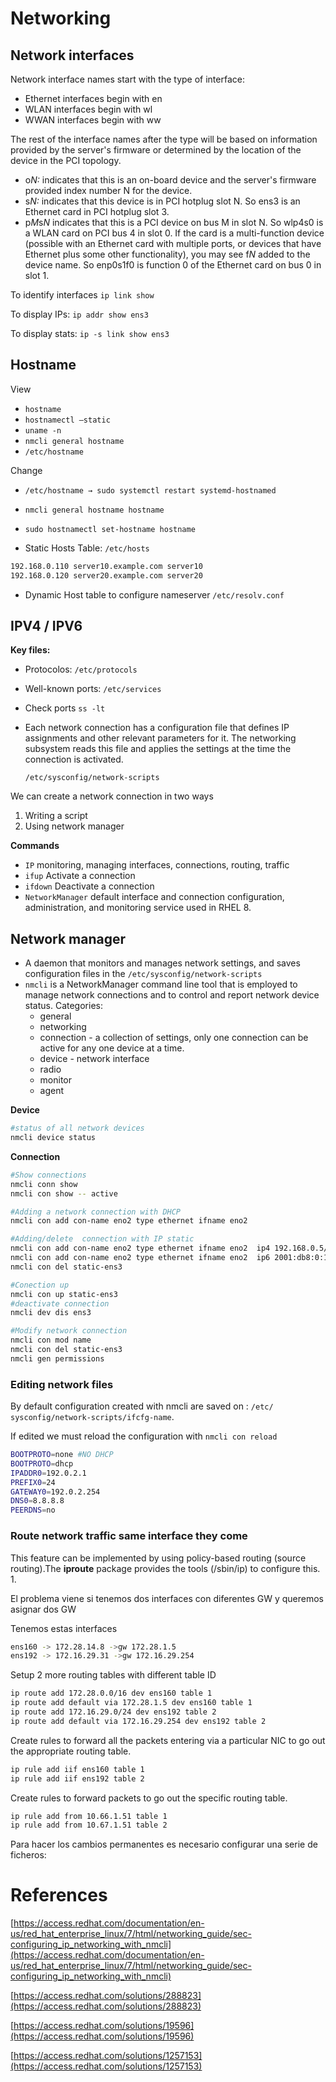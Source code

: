# Networking

## Network interfaces

Network interface names start with the type of interface:

- Ethernet interfaces begin with en
- WLAN interfaces begin with wl
- WWAN interfaces begin with ww

The rest of the interface names after the type will be based on information provided by the server's firmware or determined by the location of the device in the PCI topology.

- o*N:* indicates that this is an on-board device and the server's firmware provided index number N for the device.
- s*N:* indicates that this device is in PCI hotplug slot N. So ens3 is an Ethernet card in PCI hotplug slot 3.
- p*M*s*N* indicates that this is a PCI device on bus M in slot N. So wlp4s0 is a WLAN card on PCI bus 4 in slot 0. If the card is a multi-function device (possible with an Ethernet card with multiple ports, or devices that have Ethernet plus some other functionality), you may see f*N* added to the device name. So enp0s1f0 is function 0 of the Ethernet card on bus 0 in slot 1.

To identify interfaces `ip link show`

To display IPs: `ip addr show ens3`

To display stats: `ip -s link show ens3`

## Hostname

View

- `hostname`
- `hostnamectl —static`
- `uname -n`
- `nmcli general hostname`
- `/etc/hostname`

Change

- `/etc/hostname → sudo systemctl restart systemd-hostnamed`
- `nmcli general hostname hostname`
- `sudo hostnamectl set-hostname hostname`

- Static Hosts Table: `/etc/hosts`

```bash
192.168.0.110 server10.example.com server10
192.168.0.120 server20.example.com server20
```

- Dynamic Host table to configure nameserver `/etc/resolv.conf`

## IPV4 / IPV6

**Key files:**

- Protocolos: `/etc/protocols`
- Well-known ports: `/etc/services`
- Check ports `ss -lt`
- Each network connection has a configuration file that defines IP assignments and other relevant parameters for it. The networking subsystem reads this file and applies the settings at the time the connection is activated.

    `/etc/sysconfig/network-scripts`

We can create a network connection in two ways

1. Writing a script
2. Using network manager

**Commands**

- `IP`  monitoring, managing interfaces, connections, routing, traffic
- `ifup` Activate a connection
- `ifdown` Deactivate a connection
- `NetworkManager` default interface and connection configuration, administration, and monitoring service used in RHEL 8.

## Network manager

- A daemon that monitors and manages network settings, and saves configuration files in the `/etc/sysconfig/network-scripts`
- `nmcli` is a NetworkManager command line tool that is employed to manage network connections and to control and report network device status. Categories:
  - general
  - networking
  - connection - a collection of settings, only one connection can be active for any one device at a time.
  - device - network interface
  - radio
  - monitor
  - agent

**Device**

```bash
#status of all network devices
nmcli device status

```

**Connection**

```bash
#Show connections
nmcli conn show
nmcli con show -- active

#Adding a network connection with DHCP
nmcli con add con-name eno2 type ethernet ifname eno2

#Adding/delete  connection with IP static
nmcli con add con-name eno2 type ethernet ifname eno2  ip4 192.168.0.5/24 gw4 192.168.0.254
nmcli con add con-name eno2 type ethernet ifname eno2  ip6 2001:db8:0:1::c000:207/64 gw6 2001:db8:0:1::1 ip4 192.0.2.7/24 gw4 192.0.2.1
nmcli con del static-ens3

#Conection up
nmcli con up static-ens3
#deactivate connection
nmcli dev dis ens3

#Modify network connection
nmcli con mod name
nmcli con del static-ens3
nmcli gen permissions
```

### Editing network files

By default configuration created with nmcli are saved on : `/etc/ sysconfig/network-scripts/ifcfg-name`.

If edited we must reload the configuration with `nmcli con reload`

```bash
BOOTPROTO=none #NO DHCP
BOOTPROTO=dhcp
IPADDR0=192.0.2.1
PREFIX0=24
GATEWAY0=192.0.2.254
DNS0=8.8.8.8
PEERDNS=no
```

### Route network traffic same interface they come

This feature can be implemented by using policy-based routing (source routing).The **iproute** package provides the tools (/sbin/ip) to configure this.
1.

El problema viene si tenemos dos interfaces con diferentes GW y queremos asignar dos GW

Tenemos estas interfaces

```bash
ens160 -> 172.28.14.8 ->gw 172.28.1.5
ens192 -> 172.16.29.31 ->gw 172.16.29.254

```

Setup 2 more routing tables with different table ID

```bash
ip route add 172.28.0.0/16 dev ens160 table 1
ip route add default via 172.28.1.5 dev ens160 table 1
ip route add 172.16.29.0/24 dev ens192 table 2
ip route add default via 172.16.29.254 dev ens192 table 2
```

Create rules to forward all the packets entering via a particular NIC to go out the appropriate routing table.

```bash
ip rule add iif ens160 table 1
ip rule add iif ens192 table 2
```

Create rules to forward packets to go out the specific routing table.

```bash
ip rule add from 10.66.1.51 table 1
ip rule add from 10.67.1.51 table 2
```

Para hacer los cambios permanentes es necesario configurar una serie de ficheros:

# References

[https://access.redhat.com/documentation/en-us/red_hat_enterprise_linux/7/html/networking_guide/sec-configuring_ip_networking_with_nmcli](https://access.redhat.com/documentation/en-us/red_hat_enterprise_linux/7/html/networking_guide/sec-configuring_ip_networking_with_nmcli)

[https://access.redhat.com/solutions/288823](https://access.redhat.com/solutions/288823)

[https://access.redhat.com/solutions/19596](https://access.redhat.com/solutions/19596)

[https://access.redhat.com/solutions/1257153](https://access.redhat.com/solutions/1257153)
